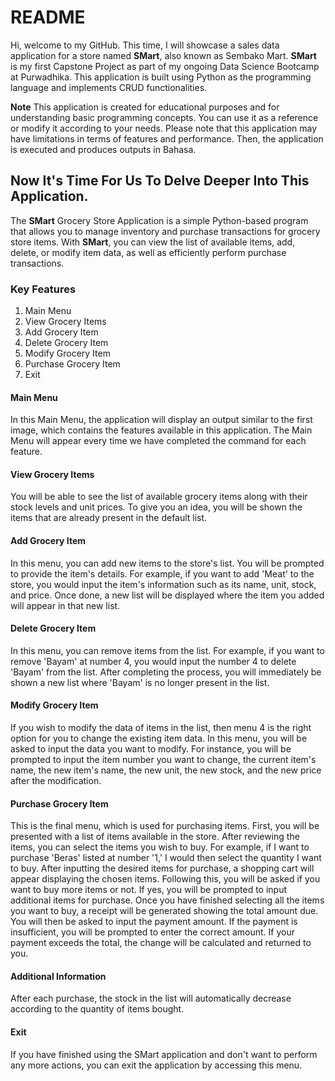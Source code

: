 # **README**
Hi, welcome to my GitHub. This time, I will showcase a sales data application for a store named **SMart**, also known as Sembako Mart. **SMart** is my first Capstone Project as part of my ongoing Data Science Bootcamp at Purwadhika. This application is built using Python as the programming language and implements CRUD functionalities.

**Note**
This application is created for educational purposes and for understanding basic programming concepts. You can use it as a reference or modify it according to your needs. Please note that this application may have limitations in terms of features and performance. Then, the application is executed and produces outputs in Bahasa.

## Now It's Time For Us To Delve Deeper Into This Application.
The **SMart** Grocery Store Application is a simple Python-based program that allows you to manage inventory and purchase transactions for grocery store items. With **SMart**, you can view the list of available items, add, delete, or modify item data, as well as efficiently perform purchase transactions.

### **Key Features**
1. Main Menu
2. View Grocery Items
3. Add Grocery Item
4. Delete Grocery Item
5. Modify Grocery Item
6. Purchase Grocery Item
7. Exit

#### **Main Menu**
In this Main Menu, the application will display an output similar to the first image, which contains the features available in this application. The Main Menu will appear every time we have completed the command for each feature.

#### **View Grocery Items**
You will be able to see the list of available grocery items along with their stock levels and unit prices. To give you an idea, you will be shown the items that are already present in the default list.

#### **Add Grocery Item**
In this menu, you can add new items to the store's list. You will be prompted to provide the item's details. For example, if you want to add 'Meat' to the store, you would input the item's information such as its name, unit, stock, and price. Once done, a new list will be displayed where the item you added will appear in that new list.

#### **Delete Grocery Item**
In this menu, you can remove items from the list. For example, if you want to remove 'Bayam' at number 4, you would input the number 4 to delete 'Bayam' from the list. After completing the process, you will immediately be shown a new list where 'Bayam' is no longer present in the list.

#### **Modify Grocery Item**
If you wish to modify the data of items in the list, then menu 4 is the right option for you to change the existing item data. In this menu, you will be asked to input the data you want to modify. For instance, you will be prompted to input the item number you want to change, the current item's name, the new item's name, the new unit, the new stock, and the new price after the modification.

#### **Purchase Grocery Item**
This is the final menu, which is used for purchasing items. First, you will be presented with a list of items available in the store. After reviewing the items, you can select the items you wish to buy. For example, if I want to purchase 'Beras' listed at number '1,' I would then select the quantity I want to buy. After inputting the desired items for purchase, a shopping cart will appear displaying the chosen items. Following this, you will be asked if you want to buy more items or not. If yes, you will be prompted to input additional items for purchase. Once you have finished selecting all the items you want to buy, a receipt will be generated showing the total amount due. You will then be asked to input the payment amount. If the payment is insufficient, you will be prompted to enter the correct amount. If your payment exceeds the total, the change will be calculated and returned to you.

#### **Additional Information**
After each purchase, the stock in the list will automatically decrease according to the quantity of items bought.

#### **Exit**
If you have finished using the SMart application and don't want to perform any more actions, you can exit the application by accessing this menu.
